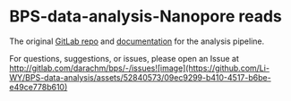 # BPS-data-analysis-Nanopore reads

The original [GitLab repo](darachm.gitlab.io/bps-dev) and [documentation](https://darachm.gitlab.io/bps-dev/pipeline.html) for the analysis pipeline. 

For questions, suggestions, or issues, please open an Issue at http://gitlab.com/darachm/bps/-/issues![image](https://github.com/Li-WY/BPS-data-analysis/assets/52840573/09ec9299-b410-4517-b6be-e49ce778b610)

